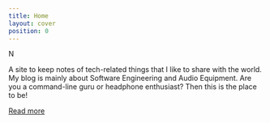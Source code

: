 ```yaml
---
title: Home
layout: cover
position: 0
---
```

<span class="cover-logo">N</span>

<p class="hidden-xs hidden-sm">A site to keep notes of tech-related things that I like to
share with the world. My blog is mainly about Software Engineering and Audio
Equipment. Are you a command-line guru or headphone enthusiast? Then this is
the place to be!</p>

<a href="/blog.html" class="btn btn-default">Read more</a>